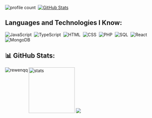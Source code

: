 ![profile count](https://komarev.com/ghpvc/?username=rewenqq&color=blue)&nbsp;
[![GitHub Stats](https://img.shields.io/github/followers/rewenqq?label=follow&style=social)](https://github.com/rewenqq)&nbsp;

## Languages and Technologies I Know:
![JavaScript](https://img.shields.io/badge/-JavaScript-05122A?style=flat&logo=javascript)&nbsp;
![TypeScript](https://img.shields.io/badge/-TypeScript-05122A?style=flat&logo=typescript&logoColor=007ACC)&nbsp;
![HTML](https://img.shields.io/badge/-HTML-05122A?style=flat&logo=HTML5)&nbsp;
![CSS](https://img.shields.io/badge/-CSS-05122A?style=flat&logo=CSS3)&nbsp;
![PHP](https://img.shields.io/badge/-PHP-05122A?style=flat&logo=PHP)&nbsp;
![SQL](https://img.shields.io/badge/-SQL-05122A?style=flat&logo=MySQL)&nbsp;
![React](https://shields.io/badge/react-black?logo=react&style=for-the-badge)&nbsp;
![MongoDB](https://img.shields.io/badge/-MongoDB-05122A?style=flat&logo=mongodb)&nbsp;

## :bar_chart: GitHub Stats:
<p>
  <img align="left" src="https://github-readme-stats.vercel.app/api/top-langs?username=rewenqq&show_icons=true&theme=dark&locale=en&layout=compact" alt="rewenqq" />
</p>
<p align="left">
  <img src="https://github-readme-stats.vercel.app/api?username=rewenqq&count_private=true&show_icons=true&theme=dark&hide_border=true" width="%100" height="150px" alt="stats" />
  <img src="https://github-profile-trophy.vercel.app/?username=rewenqq&theme=radical" />
</p>
